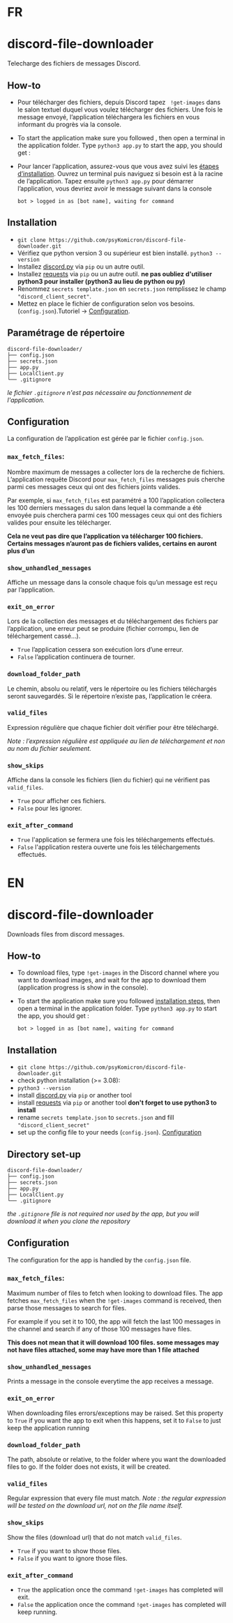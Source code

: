 # FR
# discord-file-downloader
Telecharge des fichiers de messages Discord.
## How-to
- Pour télécharger des fichiers, depuis Discord tapez ` !get-images` dans le salon textuel duquel vous voulez télécharger des fichiers. Une fois le message envoyé, l’application téléchargera les fichiers en vous informant du progrès via la console.
- To start the application make sure you followed , then open a terminal in the application folder. Type `python3 app.py` to start the app, you should get :
- Pour lancer l’application, assurez-vous que vous avez suivi les [étapes d’installation](#Installation). Ouvrez un terminal puis naviguez si besoin est à la racine de l’application. Tapez ensuite `python3 app.py` pour démarrer l’application, vous devriez avoir le message suivant dans la console
  
  ```
  bot > logged in as [bot name], waiting for command
  ```

## Installation
- `git clone https://github.com/psyKomicron/discord-file-downloader.git`
- Vérifiez que python version 3 ou supérieur est bien installé. `python3 --version`
- Installez [discord.py](https://discordpy.readthedocs.io/en/stable/intro.html) via `pip` ou un autre outil.
- Installez [requests](https://docs.python-requests.org/en/latest/user/install/#install) via `pip` ou un autre outil. **ne pas oubliez d'utiliser python3 pour installer (python3 au lieu de python ou py)**
- Renommez `secrets template.json` en `secrets.json` remplissez le champ `"discord_client_secret"`.
- Mettez en place le fichier de configuration selon vos besoins. (`config.json`).Tutoriel -> [Configuration](#Configuration).

## Paramétrage de répertoire
```
discord-file-downloader/
├── config.json
├── secrets.json
├── app.py
├── LocalClient.py
└── .gitignore
  ``` 
  *le fichier `.gitignore` n'est pas nécessaire au fonctionnement de l'application.*

## Configuration
La configuration de l’application est gérée par le fichier `config.json`.
### `max_fetch_files`:
Nombre maximum de messages a collecter lors de la recherche de fichiers. L’application requête Discord pour `max_fetch_files` messages puis cherche parmi ces messages ceux qui ont des fichiers joints valides.

Par exemple, si `max_fetch_files` est paramétré a 100 l’application collectera les 100 derniers messages du salon dans lequel la commande a été envoyée puis cherchera parmi ces 100 messages ceux qui ont des fichiers valides pour ensuite les télécharger.

**Cela ne veut pas dire que l’application va télécharger 100 fichiers. Certains messages n’auront pas de fichiers valides, certains en auront plus d’un**

### `show_unhandled_messages`
Affiche un message dans la console chaque fois qu’un message est reçu par l’application.

### `exit_on_error`
Lors de la collection des messages et du téléchargement des fichiers par l’application, une erreur peut se produire (fichier corrompu, lien de téléchargement cassé…).
- `True` l’application cessera son exécution lors d’une erreur.
- `False` l’application continuera de tourner.

### `download_folder_path`
Le chemin, absolu ou relatif, vers le répertoire ou les fichiers téléchargés seront sauvegardés. Si le répertoire n’existe pas, l’application le créera.

### `valid_files`
Expression régulière que chaque fichier doit vérifier pour être téléchargé.

*Note : l’expression régulière est appliquée au lien de téléchargement et non au nom du fichier seulement.*

### `show_skips`
Affiche dans la console les fichiers (lien du fichier) qui ne vérifient pas `valid_files`.
- `True` pour afficher ces fichiers.
- `False` pour les ignorer.

### `exit_after_command`
- `True` l'application se fermera une fois les téléchargements effectués.
- `False` l'application restera ouverte une fois les téléchargements effectués.


# EN
# discord-file-downloader
Downloads files from discord messages. 
## How-to
- To download files, type `!get-images` in the Discord channel where you want to download images, and wait for the app to download them (application progress is show in the console).
- To start the application make sure you followed [installation steps](#Installation), then open a terminal in the application folder. Type `python3 app.py` to start the app, you should get :
  
  ```
  bot > logged in as [bot name], waiting for command
  ```

## Installation
- `git clone https://github.com/psyKomicron/discord-file-downloader.git`
- check python installation (>= 3.08):
 - `python3 --version`
- install [discord.py](https://discordpy.readthedocs.io/en/stable/intro.html) via `pip` or another tool
- install [requests](https://docs.python-requests.org/en/latest/user/install/#install) via `pip` or another tool **don't forget to use python3 to install**
- rename `secrets template.json` to `secrets.json` and fill `"discord_client_secret"`
- set up the config file to your needs (`config.json`). [Configuration](#Configuration)

## Directory set-up
```
discord-file-downloader/
├── config.json
├── secrets.json
├── app.py
├── LocalClient.py
└── .gitignore
  ``` 
  *the `.gitignore` file is not required nor used by the app, but you will download it when you clone the repository*

## Configuration
The configuration for the app is handled by the `config.json` file.
### `max_fetch_files`:
Maximum number of files to fetch when looking to download files. The app fetches `max_fetch_files` when the `!get-images` command is received, then parse those messages to search for files.

For example if you set it to 100, the app will fetch the last 100 messages in the channel and search if any of those 100 messages have files. 

**This does not mean that it will download 100 files. some messages may not have files attached, some may have more than 1 file attached**

### `show_unhandled_messages`
Prints a message in the console everytime the app receives a message.

### `exit_on_error`
When downloading files errors/exceptions may be raised. Set this property to `True` if you want the app to exit when this happens, set it to `False` to just keep the application running

### `download_folder_path`
The path, absolute or relative, to the folder where you want the downloaded files to go. If the folder does not exists, it will be created.

### `valid_files`
Regular expression that every file must match. *Note : the regular expression will be tested on the download url, not on the file name itself.*

### `show_skips`
Show the files (download url) that do not match `valid_files`.
- `True` if you want to show those files.
- `False` if you want to ignore those files.

### `exit_after_command`
- `True` the application once the command `!get-images` has completed will exit.
- `False` the application once the command `!get-images` has completed will keep running.
